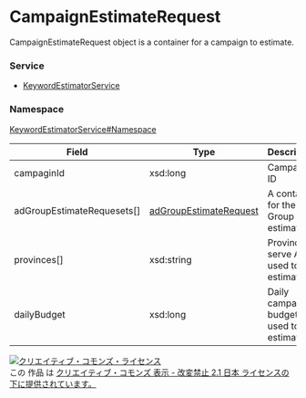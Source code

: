 # CampaignEstimateRequest
CampaignEstimateRequest object is a container for a campaign to estimate.
### Service
+ [KeywordEstimatorService](../../services/KeywordEstimatorService.md)

### Namespace
[KeywordEstimatorService#Namespace](../../services/KeywordEstimatorService.md#namespace)

| Field | Type | Description | 
|---|---|---|
| campaginId| xsd:long| Campaign ID |
| adGroupEstimateRequesets[]| <a href="adGroupEstimateRequest.md">adGroupEstimateRequest</a>| A container for the Ad Group to estimate |
| provinces[]| xsd:string| Province to serve Ads used to estimate |
| dailyBudget| xsd:long| Daily campaign budget used to estimate |

<a rel="license" href="http://creativecommons.org/licenses/by-nd/2.1/jp/"><img alt="クリエイティブ・コモンズ・ライセンス" style="border-width:0" src="https://i.creativecommons.org/l/by-nd/2.1/jp/88x31.png" /></a><br />この 作品 は <a rel="license" href="http://creativecommons.org/licenses/by-nd/2.1/jp/">クリエイティブ・コモンズ 表示 - 改変禁止 2.1 日本 ライセンスの下に提供されています。</a>
